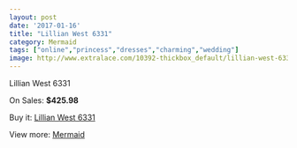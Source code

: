 ```yaml
---
layout: post
date: '2017-01-16'
title: "Lillian West 6331"
category: Mermaid
tags: ["online","princess","dresses","charming","wedding"]
image: http://www.extralace.com/10392-thickbox_default/lillian-west-6331.jpg
---
```

Lillian West 6331

On Sales: **$425.98**
<a href="https://www.extralace.com/mermaid/4903-lillian-west-6331.html"><amp-img layout="responsive" width="600" height="600" src="//www.extralace.com/10392-thickbox_default/lillian-west-6331.jpg" alt="Lillian West 6331 0" /></a>
<a href="https://www.extralace.com/mermaid/4903-lillian-west-6331.html"><amp-img layout="responsive" width="600" height="600" src="//www.extralace.com/10395-thickbox_default/lillian-west-6331.jpg" alt="Lillian West 6331 1" /></a>
<a href="https://www.extralace.com/mermaid/4903-lillian-west-6331.html"><amp-img layout="responsive" width="600" height="600" src="//www.extralace.com/10394-thickbox_default/lillian-west-6331.jpg" alt="Lillian West 6331 2" /></a>
<a href="https://www.extralace.com/mermaid/4903-lillian-west-6331.html"><amp-img layout="responsive" width="600" height="600" src="//www.extralace.com/10393-thickbox_default/lillian-west-6331.jpg" alt="Lillian West 6331 3" /></a>

Buy it: [Lillian West 6331](https://www.extralace.com/mermaid/4903-lillian-west-6331.html "Lillian West 6331")

View more: [Mermaid](https://www.extralace.com/5-mermaid "Mermaid")